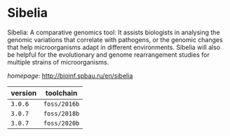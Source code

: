 # Sibelia

Sibelia: A comparative genomics tool: It assists biologists in analysing   the genomic variations that correlate with pathogens, or the genomic changes that help   microorganisms adapt in different environments. Sibelia will also be helpful for the   evolutionary and genome rearrangement studies for multiple strains of microorganisms.

*homepage*: <http://bioinf.spbau.ru/en/sibelia>

version | toolchain
--------|----------
``3.0.6`` | ``foss/2016b``
``3.0.7`` | ``foss/2018b``
``3.0.7`` | ``foss/2020b``
